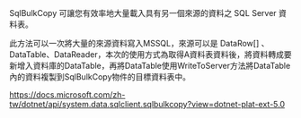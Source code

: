 SqlBulkCopy 可讓您有效率地大量載入具有另一個來源的資料之 SQL Server 資料表。

此方法可以一次將大量的來源資料寫入MSSQL，來源可以是 DataRow[] 、DataTable、DataReader，本次的使用方式為取得A資料表資料後，將資料轉成要新增入資料庫的DataTable，再將DataTable使用WriteToServer方法將DataTable內的資料複製到SqlBulkCopy物件的目標資料表中。


https://docs.microsoft.com/zh-tw/dotnet/api/system.data.sqlclient.sqlbulkcopy?view=dotnet-plat-ext-5.0